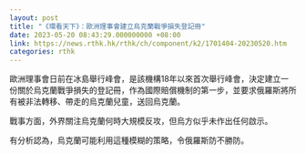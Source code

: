 ```yaml
---
layout: post
title: "《環看天下》：歐洲理事會建立烏克蘭戰爭損失登記冊"
date: 2023-05-20 08:43:29.000000000 +08:00
link: https://news.rthk.hk/rthk/ch/component/k2/1701404-20230520.htm
categories: rthk
---
```


歐洲理事會日前在冰島舉行峰會，是該機構18年以來首次舉行峰會，決定建立一份關於烏克蘭戰爭損失的登記冊，作為國際賠償機制的第一步，並要求俄羅斯將所有被非法轉移、帶走的烏克蘭兒童，送回烏克蘭。

戰事方面，外界關注烏克蘭何時大規模反攻，但烏方似乎未作出任何啟示。

有分析認為，烏克蘭可能利用這種模糊的策略，令俄羅斯防不勝防。
